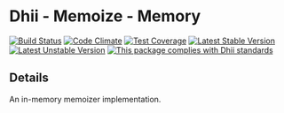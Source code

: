 # Dhii - Memoize - Memory

[![Build Status](https://travis-ci.org/Dhii/memoize-memory.svg?branch=develop)](https://travis-ci.org/Dhii/memoize-memory)
[![Code Climate](https://codeclimate.com/github/Dhii/memoize-memory/badges/gpa.svg)](https://codeclimate.com/github/Dhii/memoize-memory)
[![Test Coverage](https://codeclimate.com/github/Dhii/memoize-memory/badges/coverage.svg)](https://codeclimate.com/github/Dhii/memoize-memory/coverage)
[![Latest Stable Version](https://poser.pugx.org/dhii/memoize-memory/version)](https://packagist.org/packages/dhii/memoize-memory)
[![Latest Unstable Version](https://poser.pugx.org/dhii/memoize-memory/v/unstable)](https://packagist.org/packages/dhii/memoize-memory)
[![This package complies with Dhii standards](https://img.shields.io/badge/Dhii-Compliant-green.svg?style=flat-square)][Dhii]


## Details
An in-memory memoizer implementation.

[Dhii]: https://github.com/Dhii/dhii
